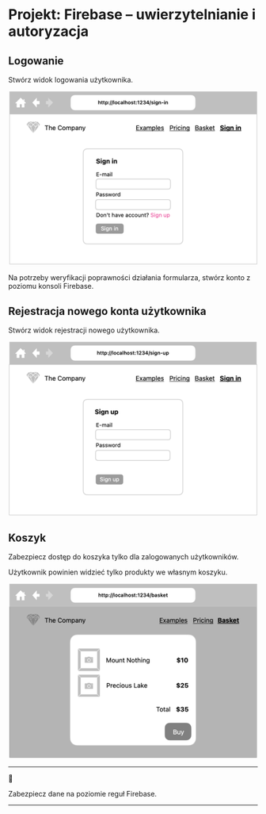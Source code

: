 # Projekt: Firebase – uwierzytelnianie i autoryzacja

## Logowanie

Stwórz widok logowania użytkownika.

![](./assets/01-sign-in.png)

Na potrzeby weryfikacji poprawności działania formularza, stwórz konto z poziomu konsoli Firebase.

## Rejestracja nowego konta użytkownika

Stwórz widok rejestracji nowego użytkownika.

![](./assets/02-sign-up.png)

## Koszyk

Zabezpiecz dostęp do koszyka tylko dla zalogowanych użytkowników.

Użytkownik powinien widzieć tylko produkty we własnym koszyku.

![](./assets/03-basket.png)

---

💯

Zabezpiecz dane na poziomie reguł Firebase.

---
